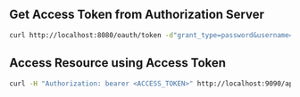 ## Get Access Token from Authorization Server
```sh 
curl http://localhost:8080/oauth/token -d"grant_type=password&username=user1&password=password" -H"Content-type:application/x-www-form-urlencoded; charset=utf-8" -u myclient:secret
```

## Access Resource using Access Token
```sh
curl -H "Authorization: bearer <ACCESS_TOKEN>" http://localhost:9090/api/v1/status
```
